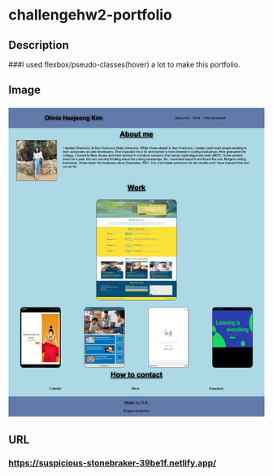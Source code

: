 # challengehw2-portfolio

## Description

###I used flexbox/pseudo-classes(hover) a lot to make this portfolio. 

## Image

### ![Challenge2](https://github.com/oliviakim96/challengehw2-portfolio/blob/main/portfolio/assets/images/portfolio.png)

## URL 

### https://suspicious-stonebraker-39be1f.netlify.app/
